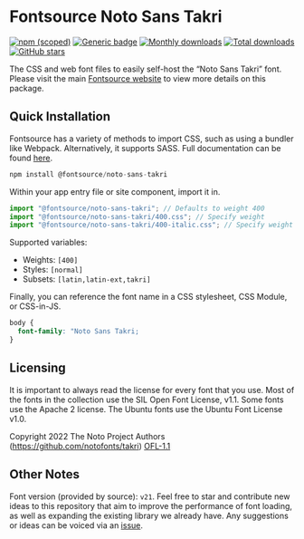 # Fontsource Noto Sans Takri

[![npm (scoped)](https://img.shields.io/npm/v/@fontsource/noto-sans-takri?color=brightgreen)](https://www.npmjs.com/package/@fontsource/noto-sans-takri) [![Generic badge](https://img.shields.io/badge/fontsource-passing-brightgreen)](https://github.com/fontsource/fontsource) [![Monthly downloads](https://badgen.net/npm/dm/@fontsource/noto-sans-takri)](https://github.com/fontsource/fontsource) [![Total downloads](https://badgen.net/npm/dt/@fontsource/noto-sans-takri)](https://github.com/fontsource/fontsource) [![GitHub stars](https://img.shields.io/github/stars/fontsource/fontsource.svg?style=social&label=Star)](https://github.com/fontsource/fontsource/stargazers)

The CSS and web font files to easily self-host the “Noto Sans Takri” font. Please visit the main [Fontsource website](https://fontsource.org/fonts/noto-sans-takri) to view more details on this package.

## Quick Installation

Fontsource has a variety of methods to import CSS, such as using a bundler like Webpack. Alternatively, it supports SASS. Full documentation can be found [here](https://fontsource.org/docs/getting-started/introduction).

```javascript
npm install @fontsource/noto-sans-takri
```

Within your app entry file or site component, import it in.

```javascript
import "@fontsource/noto-sans-takri"; // Defaults to weight 400
import "@fontsource/noto-sans-takri/400.css"; // Specify weight
import "@fontsource/noto-sans-takri/400-italic.css"; // Specify weight and style

```

Supported variables:
- Weights: `[400]`
- Styles: `[normal]`
- Subsets: `[latin,latin-ext,takri]`

Finally, you can reference the font name in a CSS stylesheet, CSS Module, or CSS-in-JS.

```css
body {
  font-family: "Noto Sans Takri;
}
```

## Licensing
It is important to always read the license for every font that you use.
Most of the fonts in the collection use the SIL Open Font License, v1.1. Some fonts use the Apache 2 license. The Ubuntu fonts use the Ubuntu Font License v1.0.

Copyright 2022 The Noto Project Authors (https://github.com/notofonts/takri)
[OFL-1.1](http://scripts.sil.org/OFL)

## Other Notes
Font version (provided by source): `v21`.
Feel free to star and contribute new ideas to this repository that aim to improve the performance of font loading, as well as expanding the existing library we already have. Any suggestions or ideas can be voiced via an [issue](https://github.com/fontsource/fontsource/issues).